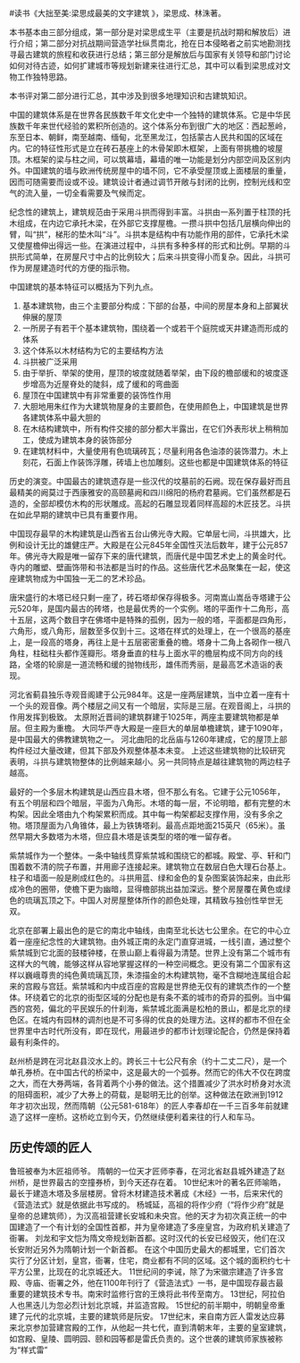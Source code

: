 \#读书《大拙至美:梁思成最美的文字建筑 》，梁思成、林洙著。

本书基本由三部分组成，第一部分是对梁思成生平（主要是抗战时期和解放后）进行介绍；第二部分对抗战期间营造学社纵贯南北，抢在日本侵略者之前实地勘测找寻最古建筑的旅程和收获进行总结；第三部分是解放后与国家有关领导和部门讨论如何对待古迹，如何扩建城市等规划新建来往进行汇总，其中可以看到梁思成对文物工作独特思路。

本书评对第二部分进行汇总，其中涉及到很多地理知识和古建筑知识。

中国的建筑体系是在世界各民族数千年文化史中一个独特的建筑体系。它是中华民族数千年来世代经验的累积所创造的。这个体系分布到很广大的地区：西起葱岭，东至日本、朝鲜，南至越南、缅甸，北至黑龙江，包括蒙古人民共和国的区域在内。它的特征性形式是立在砖石基座上的木骨架即木框架，上面有带挑檐的坡屋顶。木框架的梁与柱之间，可以筑幕墙，幕墙的唯一功能是划分内部空间及区别内外。中国建筑的墙与欧洲传统房屋中的墙不同，它不承受屋顶或上面楼层的重量，因而可随需要而设或不设。建筑设计者通过调节开敞与封闭的比例，控制光线和空气的流入量，一切全看需要及气候而定。

纪念性的建筑上，建筑规范由于采用斗拱而得到丰富。斗拱由一系列置于柱顶的托木组成，在内边它承托木梁，在外部它支撑屋檐。一攒斗拱中包括几层横向伸出的臂，叫“拱”，梯形的垫木叫“斗”。斗拱本是结构中有功能作用的部件，它承托木梁又使屋檐伸出得远一些。在演进过程中，斗拱有多种多样的形式和比例。早期的斗拱形式简单，在房屋尺寸中占的比例较大；后来斗拱变得小而复杂。因此，斗拱可作为房屋建造时代的方便的指示物。

中国建筑的基本特征可以概括为下列九点。 
 1. 基本建筑物，由三个主要部分构成：下部的台基，中间的房屋本身和上部翼状伸展的屋顶
 2. 一所房子有若干个基本建筑物，围绕着一个或若干个庭院或天井建造而形成的体系
 3. 这个体系以木材结构为它的主要结构方法
 4. 斗拱被广泛采用
 5. 由于举折、举架的使用，屋顶的坡度就随着举架，由下段的檐部缓和的坡度逐步增高为近屋脊处的陡斜，成了缓和的弯曲面
 6. 屋顶在中国建筑中有非常重要的装饰性作用
 7. 大胆地用朱红作为大建筑物屋身的主要颜色，在使用颜色上，中国建筑是世界各建筑体系中最大胆的
 8. 在木结构建筑中，所有构件交接的部分都大半露出，在它们外表形状上稍稍加工，使成为建筑本身的装饰部分
 9. 在建筑材料中，大量使用有色琉璃砖瓦；尽量利用各色油漆的装饰潜力。木上刻花，石面上作装饰浮雕，砖墙上也加雕刻。这些也都是中国建筑体系的特征

历史的演变。中国最古的建筑遗存是一些汉代的坟墓前的石阙。现在保存最好而且最精美的阙莫过于西康雅安的高颐墓阙和四川绵阳的杨府君墓阙。它们虽然都是石造的，全部却模仿木构的形状雕成。高起的石雕显现着同样高超的木匠技艺。斗拱在如此早期的建筑中已具有重要作用。

中国现存最早的木构建筑是山西省五台山佛光寺大殿。它单层七间，斗拱雄大，比例和设计无比的雄健庄严。大殿是在公元845年全国性灭法后数年，建于公元857年。佛光寺大殿是唯一留存下来的唐代建筑，而唐代是中国艺术史上的黄金时代。寺内的雕塑、壁画饰带和书法都是当时的作品。这些唐代艺术品聚集在一起，使这座建筑物成为中国独一无二的艺术珍品。

唐宋盛行的木塔已经只剩一座了，砖石塔却保存得极多。河南嵩山嵩岳寺塔建于公元520年，是国内最古的砖塔，也是最优秀的一个实例。塔的平面作十二角形，高十五层，这两个数目字在佛塔中是特殊的孤例，因为一般的塔，平面都是四角形，六角形，或八角形，层数至多仅到十三。这塔在样式的处理上，在一个很高的基座上，是一段高的塔身，再往上是十五层密密重叠的檐。塔身十二角上各砌作一根八角柱，柱础柱头都作莲瓣形。塔身垂直的柱与上面水平的檐层构成不同方向的线路，全塔的轮廓是一道流畅和缓的抛物线形，雄伟而秀丽，是最高艺术造诣的表现。

河北省蓟县独乐寺观音阁建于公元984年。这是一座两层建筑，当中立着一座有十一个头的观音像。两个楼层之间又有一个暗层，实际是三层。在观音阁上，斗拱的作用发挥到极致。
太原附近晋祠的建筑群建于1025年，两座主要建筑物都是单层。但主殿为重檐。
大同华严寺大殿是一座巨大的单层单檐建筑，建于1090年，是中国最大的佛教建筑物之一。
河北曲阳的北岳庙与1260年建成，它的屋顶上部构件经过大量改建，但其下部及外观整体基本未变。 
上述这些建筑物的比较研究表明，斗拱与建筑物整体的比例越来越小。另一共同特点是越往建筑物的两边柱子越高。

最好的一个多层木构建筑是山西应县木塔，但不那么有名。它建于公元1056年，有五个明层和四个暗层，平面为八角形。木塔的每一层，不论明暗，都有完整的木构架。因此全塔由九个构架累积而成。其中每一构架都起支撑作用，没有多余之物。塔顶屋面为八角锥体，最上为铁铸塔刹。最高点距地面215英尺（65米）。虽然早期大多数塔为木塔，但应县木塔是该类型的塔的唯一留存者。

紫禁城作为一个整体。一条中轴线贯穿紫禁城和围绕它的都城。殿堂、亭、轩和门围着数不清的院子布置，并用廊子连接起来。建筑物立在数层白色大理石台基上。柱子和墙面一般是刷成红色的。斗拱用蓝、绿和金色的复杂图案装饰起来，由此形成冷色的圈带，使檐下更为幽暗，显得檐部挑出益加深远。整个房屋覆在黄色或绿色的琉璃瓦顶之下。中国人对房屋整体所作的颜色处理，其精致与独创性举世无双。

北京在部署上最出色的是它的南北中轴线，由南至北长达七公里余。在它的中心立着一座座纪念性的大建筑物。由外城正南的永定门直穿进城，一线引直，通过整个紫禁城到它北面的鼓楼钟楼，在景山巅上看得最为清楚。世界上没有第二个城市有这样大的气魄，能够这样从容地掌握这样的一种空间概念。更没有第二个国家有这样以巍峨尊贵的纯色黄琉璃瓦顶，朱漆描金的木构建筑物，毫不含糊地连属组合起来的宫殿与宫廷。紫禁城和内中成百座的宫殿是世界绝无仅有的建筑杰作的一个整体。环绕着它的北京的街型区域的分配也是有条不紊的城市的奇异的孤例。当中偏西的宫苑，偏北的平民娱乐的什刹海，紫禁城北面满是松柏的景山，都是北京的绿色区。在城内有园林的调剂也是不可多得的优良的处理方法。这样的都市不但在全世界里中古时代所没有，即在现代，用最进步的都市计划理论配合，仍然是保持着最有利条件的。

赵州桥是跨在河北赵县洨水上的。跨长三十七公尺有余（约十二丈二尺），是一个单孔券桥。在中国古代的桥梁中，这是最大的一个弧券。然而它的伟大不仅在跨度之大，而在大券两端，各背着两个小券的做法。这个措置减少了洪水时桥身对水流的阻碍面积，减少了大券上的荷载，是聪明无比的创举。这种做法在欧洲到1912年才初次出现，然而隋朝（公元581-618年）的匠人李春却在一千三百多年前就建造了这样一座桥。这桥屹立到今天，仍然继续便利着来往的行人和车马。

## 历史传颂的匠人 ##
鲁班被奉为木匠祖师爷。
隋朝的一位天才匠师李春，在河北省赵县城外建造了赵州桥，是世界最古的空撞券桥，到今天还存在着。
10世纪末叶的著名匠师喻皓，最长于建造木塔及多层楼房。曾将木材建造技术著成《木经》一书，后来宋代的《营造法式》就是依据此书写成的。
杨城延，高祖的将作少府（“将作少府”就是皇帝的总建筑师），为汉高祖营建长安城和未央宫。他的天才为初次真正统一的中国建造了一个有计划的全国性首都，并为皇帝建造了多座皇宫，为政府机关建造了衙署。 刘龙和宇文恺为隋文帝规划新首都。这时汉代的长安已经毁灭，他们在汉长安附近另外为隋朝计划一个新首都。 在这个中国历史最大的都城里，它们首次实行了分区计划，皇宫，衙署，住宅，商业都有不同的区域。这个城的面积约七十平方公里，比现在的北京城还大。
11世纪间的李诫，除了为宋徽宗建造了许多宫殿、寺庙、衙署之外，他在1100年刊行了《营造法式》一书，是中国现存最古最重要的建筑技术专书。南宋时监修行宫的王焕将此书传至南方。
13世纪，阿拉伯人也黑迭儿为忽必烈计划北京城，并监造宫殿。
15世纪的前半期中，明朝皇帝重建了元代的北京城，主要的建筑师是阮安。
17世纪末，来自南方匠人雷发达应募来北京参加营建宫殿的工作，从他起一共七代，直到清朝末年，主要的皇室建筑，如宫殿、皇陵、圆明园、颐和园等都是雷氏负责的。这个世袭的建筑师家族被称为“样式雷”



